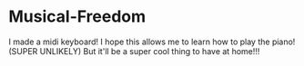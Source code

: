 # Musical-Freedom

I made a midi keyboard! I hope this allows me to learn how to play the piano! (SUPER UNLIKELY) But it'll be a super cool thing to have at home!!!
